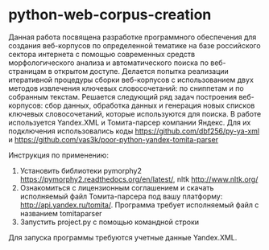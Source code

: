 # python-web-corpus-creation
Данная работа посвящена разработке программного обеспечения для создания веб-корпусов по определенной тематике на базе российского сектора интернета с помощью современных средств морфологического анализа и автоматического поиска по веб-страницам в открытом доступе. Делается попытка реализации итеративной процедуры сборки веб-корпусов с использованием двух методов извлечения ключевых словосочетаний: по сниппетам и по собранным текстам. Решается следующий ряд задач построения веб-корпусов: сбор данных, обработка данных и генерация новых списков ключевых словосочетаний, которые используются для поиска.
В работе используется Yandex.XML и Томита-парсер компании Яндекс. Для их подключения использовались коды https://github.com/dbf256/py-ya-xml и https://github.com/vas3k/poor-python-yandex-tomita-parser

Инструкция по применению:
1) Установить библиотеки pymorphy2 https://pymorphy2.readthedocs.org/en/latest/, nltk http://www.nltk.org/
2) Ознакомиться с лицензионным соглашением и скачать исполняемый файл Томита-парсера под вашу платформу: http://api.yandex.ru/tomita/. Программа требует исполняемый файл с названием tomitaparser
3) Запустить project.py с помощью командной строки

Для запуска программы требуются учетные данные Yandex.XML. 
